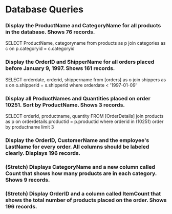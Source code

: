# Database Queries

### Display the ProductName and CategoryName for all products in the database. Shows 76 records.

SELECT ProductName, categoryname
from products as p
join categories as c
on p.categoryid = c.categoryid

### Display the OrderID and ShipperName for all orders placed before January 9, 1997. Shows 161 records.

SELECT orderdate, orderid, shippername
from [orders] as o
join shippers as s
on o.shipperid = s.shipperid
where orderdate < '1997-01-09'

### Display all ProductNames and Quantities placed on order 10251. Sort by ProductName. Shows 3 records.

SELECT orderId, productname, quantity FROM [OrderDetails] 
join products as p
on orderdetails.productid = p.productid
where orderid in (10251) order by productname
limit 3


### Display the OrderID, CustomerName and the employee's LastName for every order. All columns should be labeled clearly. Displays 196 records.





### (Stretch)  Displays CategoryName and a new column called Count that shows how many products are in each category. Shows 9 records.

### (Stretch) Display OrderID and a  column called ItemCount that shows the total number of products placed on the order. Shows 196 records. 